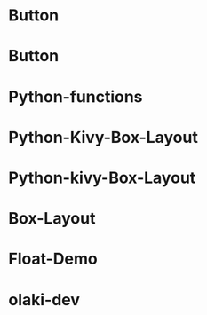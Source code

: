 # Button
# Button
# Python-functions
# Python-Kivy-Box-Layout
# Python-kivy-Box-Layout
# Box-Layout
# Float-Demo
# olaki-dev
